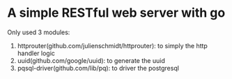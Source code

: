 # A simple RESTful web server with go

Only used 3 modules:

1. httprouter(github.com/julienschmidt/httprouter): to simply the http handler logic
2. uuid(github.com/google/uuid): to generate the uuid
3. pqsql-driver(github.com/lib/pq): to driver the postgresql
